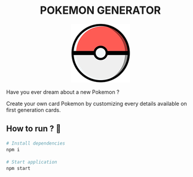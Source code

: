 <h1 align="center">POKEMON GENERATOR</h1>  

<p align='center'>
  <img src="src/assets/img/pokeball.png" />
</p

### Have you ever dream about a new Pokemon ?  
Create your own card Pokemon by customizing every details available on first generation cards.

## How to run ? 🚀

``` bash
# Install dependencies
npm i

# Start application
npm start
```
